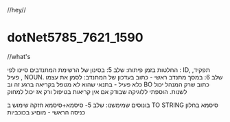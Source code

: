 //hey//
# dotNet5785_7621_1590
//what's

החלטות בזמן פיתוח:
שלב 5:
בסינון של הרשימת המתנדבים סיינו לפי : ID, תפקיד, פעיל , NOUN.
שלב 6:
במסך מתנדב ראשי - כתוב בעדכון של המתנדב: 
לסמן את עצמו כלא פעיל - בתנאי שהוא לא מטפל בקריאה ברגע זה
וב BO כתוב שרק המנהל יכול לשנות. הוספתי ללוגיקה שבודק אם אין קריאות בטיפול ורק אז יכול למחוק 


בונוסים שמימשנו:
שלב 5- סיסמא+סיסמא חזקה 
שימוש ב TO STRING 
סיסמא בחלון כניסה הראשי - מוםיע בכוכביות 



